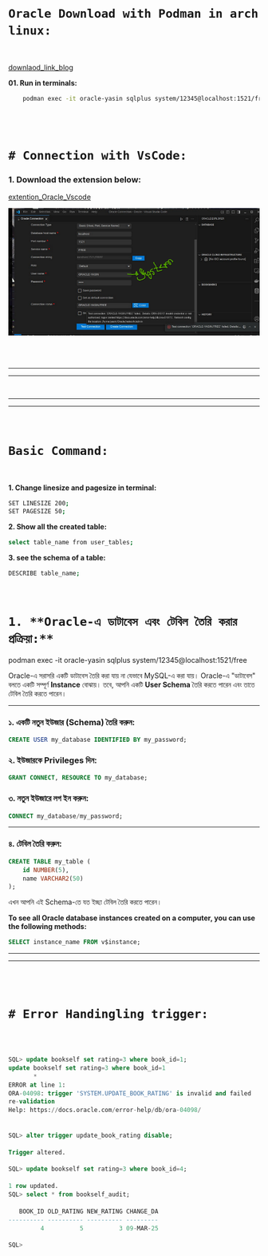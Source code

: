 <br>

# `Oracle Download with Podman in arch linux: `

<br>


[downlaod_link_blog](https://sharafat.is-a.dev/notes/oracle-db/)

**01. Run in terminals:**
```bash
    podman exec -it oracle-yasin sqlplus system/12345@localhost:1521/free
```

<br>
<br>

# `# Connection with VsCode: `

### 1. Download the extension below: 

[extention_Oracle_Vscode](https://marketplace.visualstudio.com/items?itemName=Oracle.sql-developer)

![image](img/image01.png)

<br>
<br>

---
---

<br>

---
---

<br>

# `Basic Command:`

<br>

**1. Change linesize and pagesize in terminal:**

```bash
SET LINESIZE 200;
SET PAGESIZE 50;
```

**2. Show all the created table:**
```bash 
select table_name from user_tables;
```
**3. see the schema of a table:**
```bash
DESCRIBE table_name;
```

<br>

# `1. **Oracle-এ ডাটাবেস এবং টেবিল তৈরি করার প্রক্রিয়া:**`  
podman exec -it oracle-yasin sqlplus system/12345@localhost:1521/free

Oracle-এ সরাসরি একটি ডাটাবেস তৈরি করা যায় না যেভাবে MySQL-এ করা যায়। Oracle-এ "ডাটাবেস" বলতে একটি সম্পূর্ণ **Instance** বোঝায়। তবে, আপনি একটি **User Schema** তৈরি করতে পারেন এবং তাতে টেবিল তৈরি করতে পারেন।  

---

### **১. একটি নতুন ইউজার (Schema) তৈরি করুন:**
```sql
CREATE USER my_database IDENTIFIED BY my_password;
```

### **২. ইউজারকে Privileges দিন:**
```sql
GRANT CONNECT, RESOURCE TO my_database;
```

### **৩. নতুন ইউজারে লগ ইন করুন:**
```sql
CONNECT my_database/my_password;
```

---

### **৪. টেবিল তৈরি করুন:**
```sql
CREATE TABLE my_table (
    id NUMBER(5),
    name VARCHAR2(50)
);
```

এখন আপনি এই Schema-তে যত ইচ্ছা টেবিল তৈরি করতে পারেন। 


**To see all Oracle database instances created on a computer, you can use the following methods:**

```sql
SELECT instance_name FROM v$instance;
```

---
---

<br>
<br>

# `# Error Handingling trigger:`

<br>
<br>

```sql
SQL> update bookself set rating=3 where book_id=1;
update bookself set rating=3 where book_id=1
       *
ERROR at line 1:
ORA-04098: trigger 'SYSTEM.UPDATE_BOOK_RATING' is invalid and failed
re-validation
Help: https://docs.oracle.com/error-help/db/ora-04098/


SQL> alter trigger update_book_rating disable;

Trigger altered.

SQL> update bookself set rating=3 where book_id=4;

1 row updated.
SQL> select * from bookself_audit;

   BOOK_ID OLD_RATING NEW_RATING CHANGE_DA
---------- ---------- ---------- ---------
         4          5          3 09-MAR-25

SQL>
```



